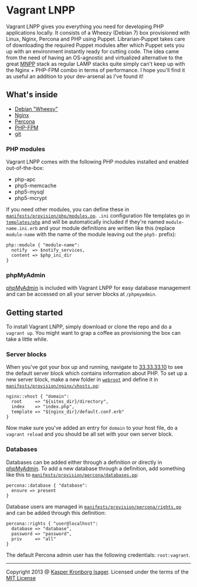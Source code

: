 Vagrant LNPP
============

Vagrant LNPP gives you everything you need for developing PHP applications locally. It consists of a Wheezy (Debian 7) box provisioned with Linux, Nginx, Percona and PHP using Puppet. Librarian-Puppet takes care of downloading the required Puppet modules after which Puppet sets you up with an environment instantly ready for cutting code. The idea came from the need of having an OS-agnostic and virtualized alternative to the great [MNPP](http://getmnpp.org/) stack as regular LAMP stacks quite simply can't keep up with the Nginx + PHP-FPM combo in terms of performance. I hope you'll find it as useful an addition to your dev-arsenal as I've found it!

## What's inside

* [Debian "Wheesy"](http://www.debian.org/releases/wheezy/)
* [Nginx](http://nginx.org/)
* [Percona](http://www.percona.com/)
* [PHP-FPM](http://php-fpm.org/)
* [git](http://git-scm.com/)

### PHP modules

Vagrant LNPP comes with the following PHP modules installed and enabled out-of-the-box:

* php-apc
* php5-memcache
* php5-mysql
* php5-mcrypt

If you need other modules, you can define these in [`manifests/provision/php/modules.pp`](manifests/provision/php/modules.pp). `.ini` configuration file templates go in [`templates/php`](templates/php) and will be automatically included if they're named `module-name.ini.erb` and your module definitions are written like this (replace `module-name` with the name of the module leaving out the `php5-` prefix):

```puppet
php::module { "module-name":
  notify  => $notify_services,
  content => $php_ini_dir
}
```

### phpMyAdmin

[phpMyAdmin](http://www.phpmyadmin.net/) is included with Vagrant LNPP for easy database management and can be accessed on all your server blocks at `/phpmyadmin`.

## Getting started

To install Vagrant LNPP, simply download or clone the repo and do a `vagrant up`. You might want to grap a coffee as provisioning the box can take a little while.

### Server blocks

When you've got your box up and running, navigate to [33.33.33.10](http://33.33.33.10/) to see the default server block which contains information about PHP. To set up a new server block, make a new folder in [`webroot`](webroot) and define it in [`manifests/provision/nginx/vhosts.pp`](manifests/provision/nginx/vhosts.pp):

```puppet
nginx::vhost { "domain":
  root     => "${sites_dir}/directory",
  index    => "index.php",                    
  template => "${nginx_dir}/default.conf.erb"
}
```

Now make sure you've added an entry for `domain` to your host file, do a `vagrant reload` and you should be all set with your own server block.

### Databases

Databases can be added either through a definition or directly in [phpMyAdmin](#phpmyadmin). To add a new database through a definition, add something like this to [`manifests/provision/percona/databases.pp`](manifests/provision/percona/databases.pp):

```puppet
percona::database { "database":
  ensure => present
}
```

Database users are managed in [`manifests/provision/percona/rights.pp`](manifests/provision/percona/rights.pp) and can be added through this definition:

```puppet
percona::rights { "user@localhost":
  database => "database",
  password => "password",
  priv     => "all"
}
```

The default Percona admin user has the following credentials: `root:vagrant`.

---
Copyright 2013 @ [Kasper Kronborg Isager](http://webhutt.com). Licensed under the terms of the [MIT License](LICENSE.md)
